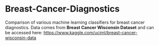 # Breast-Cancer-Diagnostics
Comparison of various machine learning classifiers for breast cancer diagnostics.
Data comes from **Breast Cancer Wisconsin Dataset** and can be accessed here:
https://www.kaggle.com/uciml/breast-cancer-wisconsin-data
